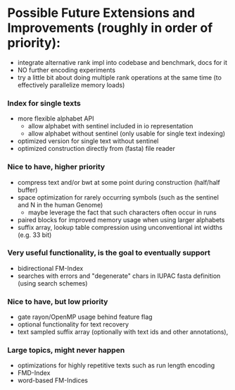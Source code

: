 # Possible Future Extensions and Improvements (roughly in order of priority):

- integrate alternative rank impl into codebase and benchmark, docs for it
- NO further encoding experiments
- try a little bit about doing multiple rank operations at the same time (to effectively parallelize memory loads)

### Index for single texts

- more flexible alphabet API
    - allow alphabet with sentinel included in io representation
    - allow alphabet without sentinel (only usable for single text indexing)
- optimized version for single text without sentinel
- optimized construction directly from (fasta) file reader

### Nice to have, higher priority

- compress text and/or bwt at some point during construction (half/half buffer)
- space optimization for rarely occurring symbols (such as the sentinel and N in the human Genome)
    - maybe leverage the fact that such characters often occur in runs
- paired blocks for improved memory usage when using larger alphabets
- suffix array, lookup table compression using unconventional int widths (e.g. 33 bit)

### Very useful functionality, is the goal to eventually support

- bidirectional FM-Index
- searches with errors and "degenerate" chars in IUPAC fasta definition (using search schemes)

### Nice to have, but low priority

- gate rayon/OpenMP usage behind feature flag
- optional functionality for text recovery
- text sampled suffix array (optionally with text ids and other annotations),

### Large topics, might never happen

- optimizations for highly repetitive texts such as run length encoding
- FMD-Index
- word-based FM-Indices
